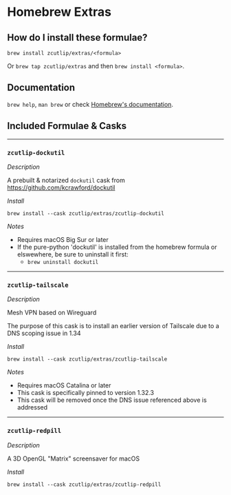 # Homebrew Extras

## How do I install these formulae?

`brew install zcutlip/extras/<formula>`

Or `brew tap zcutlip/extras` and then `brew install <formula>`.

## Documentation

`brew help`, `man brew` or check [Homebrew's documentation](https://docs.brew.sh).

## Included Formulae & Casks

----

### `zcutlip-dockutil`

_Description_

A prebuilt & notarized `dockutil` cask from https://github.com/kcrawford/dockutil

_Install_

`brew install --cask zcutlip/extras/zcutlip-dockutil`

_Notes_

- Requires macOS Big Sur or later
- If the pure-python 'dockutil' is installed from the homebrew formula or elswewhere, be sure to uninstall it first:
  - `brew uninstall dockutil`

----

### `zcutlip-tailscale`

_Description_

Mesh VPN based on Wireguard

The purpose of this cask is to install an earlier version of Tailscale due to a DNS scoping issue in 1.34

_Install_

`brew install --cask zcutlip/extras/zcutlip-tailscale`

_Notes_

- Requires macOS Catalina or later
- This cask is specifically pinned to version 1.32.3
- This cask will be removed once the DNS issue referenced above is addressed

----

### `zcutlip-redpill`

_Description_

A 3D OpenGL "Matrix" screensaver for macOS

_Install_

`brew install --cask zcutlip/extras/zcutlip-redpill`
